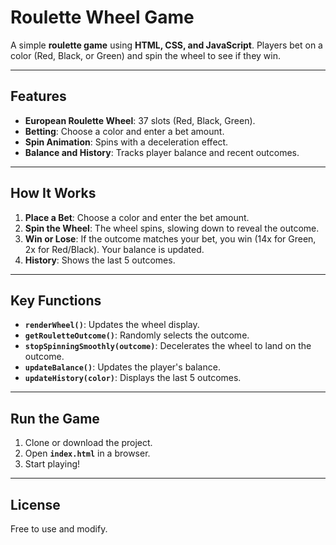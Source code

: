 # Roulette Wheel Game

A simple **roulette game** using **HTML, CSS, and JavaScript**. Players bet on a color (Red, Black, or Green) and spin the wheel to see if they win.

---

## Features

- **European Roulette Wheel**: 37 slots (Red, Black, Green).
- **Betting**: Choose a color and enter a bet amount.
- **Spin Animation**: Spins with a deceleration effect.
- **Balance and History**: Tracks player balance and recent outcomes.

---

## How It Works

1. **Place a Bet**: Choose a color and enter the bet amount.
2. **Spin the Wheel**: The wheel spins, slowing down to reveal the outcome.
3. **Win or Lose**: If the outcome matches your bet, you win (14x for Green, 2x for Red/Black). Your balance is updated.
4. **History**: Shows the last 5 outcomes.

---

## Key Functions

- **`renderWheel()`**: Updates the wheel display.
- **`getRouletteOutcome()`**: Randomly selects the outcome.
- **`stopSpinningSmoothly(outcome)`**: Decelerates the wheel to land on the outcome.
- **`updateBalance()`**: Updates the player's balance.
- **`updateHistory(color)`**: Displays the last 5 outcomes.

---

## Run the Game

1. Clone or download the project.
2. Open **`index.html`** in a browser.
3. Start playing!

---

## License

Free to use and modify.
